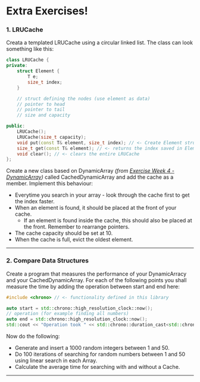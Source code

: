 # Extra Exercises!
### 1. LRUCache
Creata a templated LRUCache using a circular linked list. The class can look something like this:

```cpp
class LRUCache {
private:
    struct Element {
        T e;
        size_t index;
    }

    // struct defining the nodes (use element as data)
    // pointer to head
    // pointer to tail
    // size and capacity

public:
    LRUCache();
    LRUCache(size_t capacity);
    void put(const T& element, size_t index); // <- Create Element struct and adds to front
    size_t get(const T& element); // <- returns the index saved in Element struct if found
    void clear(); // <- clears the entire LRUCache
};
```

Create a new class based on DynamicArray *(from [Exercise Week 4 - DynamicArray](/week_4/exercises.md#2-dynamicarray))* called CachedDynamicArray and add the cache as a member. Implement this behaviour:
* Everytime you search in your array - look through the cache first to get the index faster.
* When an element is found, it should be placed at the front of your cache.
    * If an element is found inside the cache, this should also be placed at the front. Remember to rearrange pointers.
* The cache capacity should be set at 10.
* When the cache is full, evict the oldest element.

---

### 2. Compare Data Structures
Create a program that measures the performance of your DynamicArracy and your CachedDynamicArray. For each of the following points you shall measure the time by adding the operation between start and end here:

```cpp
#include <chrono> // <- functionality defined in this library

auto start = std::chrono::high_resolution_clock::now();
// operation (for example finding all numbers)
auto end = std::chrono::high_resolution_clock::now();
std::cout << "Operation took " << std::chrono::duration_cast<std::chrono::milliseconds>(end - start).count() << " milliseconds using <Data Structure Type>" << std::endl;
```

Now do the following:
* Generate and insert a 1000 random integers between 1 and 50.
* Do 100 iterations of searching for random numbers between 1 and 50 using linear search in each Array.
* Calculate the average time for searching with and without a Cache.

---